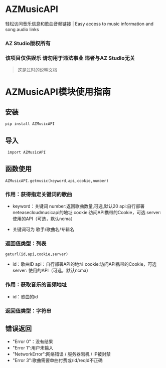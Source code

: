# AZMusicAPI
轻松访问音乐信息和歌曲音频链接 | Easy access to music information and song audio links

### AZ Studio版权所有
### 该项目仅供娱乐 请勿用于违法事业 违者与AZ Studio无关
> 这是过时的说明文档
# AZMusicAPI模块使用指南

## 安装

```pip install AZMusicAPI```

## 导入

``` import AZMusicAPI```

## 函数使用


```AZMusicAPI.getmusic(keyword,api,cookie,number)```

### 作用：获得指定关键词的歌曲

* keyword：关键词 number:返回歌曲数量,可选,默认20 api:自行部署neteasecloudmusicapi的地址 cookie:访问API携带的Cookie，可选 server: 使用的API（可选，默认ncma）

* 关键词可为 歌手/歌曲名/专辑名

### 返回值类型：列表  

```geturl(id,api,cookie,server)```

* id：歌曲ID api：自行部署API的地址 cookie:访问API携带的Cookie，可选 server: 使用的API（可选，默认ncma）

### 作用：获取音乐的音频地址

* id：歌曲的id

### 返回值类型：字符串 


## 错误返回
* "Error 0"：没有结果 
* "Error 1":用户未输入
* "NetworkError":网络错误 / 服务器宕机 / IP被封禁
* "Error 3":歌曲需要单曲付费或rid/reqId不正确


